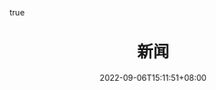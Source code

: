 ---
title: "新闻"
date: 2022-09-06T15:11:51+08:00
draft: false
math: true
description: "This is meta description"
---